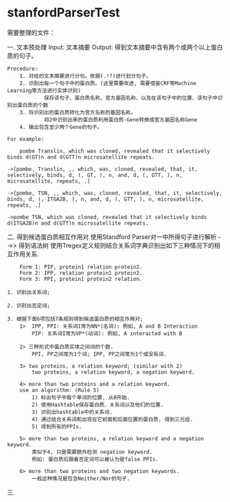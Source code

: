 stanfordParserTest
==================

需要整理的文件：

一. 文本预处理
	Input:
		文本摘要
	Output:
		得到文本摘要中含有两个或两个以上蛋白质的句子。
		
	Procedure:
		1. 对给的文本摘要进行分句。依据(.!?)进行划分句子。
		2. 识别出每一个句子中的蛋白质。(这里需要改进, 需要借鉴CRF等Machine Learning等方法进行实体识别)
				保存该句子、蛋白质名称、官方基因名称、以及在该句子中的位置、该句子中识别出蛋白质的个数
		3. 将识别出的蛋白质转化为官方名称的基因名称。
				将2中识别出来的蛋白质利用蛋白质-Gene转换成官方基因名称Gene
		4. 输出包含至少两个Gene的句子。
		
	For example:
	
		pombe Translin, which was cloned, revealed that it selectively binds d(GT)n and d(GTT)n microsatellite repeats.
	
	->[pombe, Translin, ,, which, was, cloned, revealed, that, it, selectively, binds, d, (, GT, ), n, and, d, (, GTT, ), n, microsatellite, repeats, .]
	
	->[pombe, TSN, ,, which, was, cloned, revealed, that, it, selectively, binds, d, (, ITGA2B, ), n, and, d, (, GTT, ), n, microsatellite, repeats, .]
	
	->pombe TSN, which was cloned, revealed that it selectively binds d(ITGA2B)n and d(GTT)n microsatellite repeats.


二. 得到候选蛋白质相互作用对
	使用Standford Parser对一中所得句子进行解析 -->> 得到语法树
	使用Tregex定义规则结合关系词字典识别出如下三种情况下的相互作用关系.
	
		Form 1: PIP, protein1 relation protein2.
		Form 2: IPP, relation protein1 protein2.
		Form 3: PPI, protein1 protein2 relation.
		
	1. 识别出关系词;
	
	2. 识别出否定词;
		
	3. 根据下面6项包括7条规则得到候选蛋白质的相互作用对;
		1> 	IPP, PPI: 关系词I常为NN*(名词): 例如, A and B Interaction
			PIP: 关系词I常为VP*(动词): 例如, A interacted with B
		
		2> 三种形式中蛋白质实体之间词的个数.
			PPI, PP之间常为1个词; IPP, PP之间常为1个或没有词.
		
		3> two proteins, a relation keyword; (similar with 2)
			two proteins, a relation keyword, a negation keyword.
		
		4> more than two proteins and a relation keyword.
		use an algorithm: (Rule 5)
			1) 标出句子中每个单词的位置, 从0开始.
			2) 使用Hashtable保存蛋白质、关系词以及他们的位置.
			3) 识别出hashtable中的关系词.
			4) 通过结合关系词和出现在它前面和后面位置的蛋白质, 得到三元组.
			5) 得到所有的PPIs.
		
		5> more than two proteins, a relation keyword and a negation keyword.
			类似于4, 只是需要额外检测 negation keyword.
			例如: 蛋白质后跟着否定词可以被认为是false PPIs.
		
		6> more than two proteins and two negation keywords.
			一般这种情况是包含Neither/Nor的句子.
	
三. 
	
	

	
	